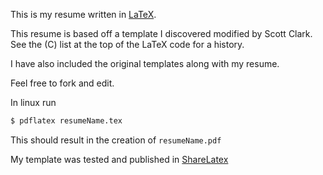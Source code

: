 
This is my resume written in [LaTeX](https://www.latex-project.org/).

This resume is based off a template I discovered modified by Scott Clark. See the (C) list at the top of the LaTeX code for a history.

I have also included the original templates along with my resume.

Feel free to fork and edit.

In linux run
```bash
$ pdflatex resumeName.tex
```
This should result in the creation of ``resumeName.pdf``

My template was tested and published in [ShareLatex](https://www.sharelatex.com)
